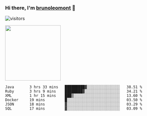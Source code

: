 ### Hi there, I'm [brunoleomont](https://www.linkedin.com/in/brunoleomont/) 👋

![visitors](https://visitor-badge.glitch.me/badge?page_id=page.id)

<img height="180em" src="https://github-readme-stats.vercel.app/api?username=brunoleomont&show_icons=true&hide_border=true&&count_private=true&include_all_commits=true" />

<!--START_SECTION:waka-->

```text
Java       3 hrs 33 mins   █████████▓░░░░░░░░░░░░░░░   38.51 %
Ruby       3 hrs 9 mins    ████████▓░░░░░░░░░░░░░░░░   34.21 %
XML        1 hr 15 mins    ███▒░░░░░░░░░░░░░░░░░░░░░   13.60 %
Docker     19 mins         █░░░░░░░░░░░░░░░░░░░░░░░░   03.50 %
JSON       18 mins         ▓░░░░░░░░░░░░░░░░░░░░░░░░   03.29 %
SQL        17 mins         ▓░░░░░░░░░░░░░░░░░░░░░░░░   03.09 %
```

<!--END_SECTION:waka-->

<!--
**brunoleomont/brunoleomont** is a ✨ _special_ ✨ repository because its `README.md` (this file) appears on your GitHub profile.

Here are some ideas to get you started:

- 🔭 I’m currently working on ...
- 🌱 I’m currently learning ...
- 👯 I’m looking to collaborate on ...
- 🤔 I’m looking for help with ...
- 💬 Ask me about ...
- 📫 How to reach me: ...
- 😄 Pronouns: ...
- ⚡ Fun fact: ...
-->
